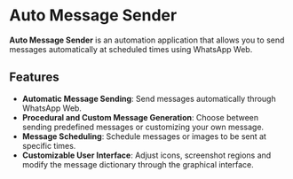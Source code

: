 # Auto Message Sender

**Auto Message Sender** is an automation application that allows you to send messages automatically at scheduled times using WhatsApp Web.

## Features

- **Automatic Message Sending**: Send messages automatically through WhatsApp Web.
- **Procedural and Custom Message Generation**: Choose between sending predefined messages or customizing your own message.
- **Message Scheduling**: Schedule messages or images to be sent at specific times.
- **Customizable User Interface**: Adjust icons, screenshot regions and modify the message dictionary through the graphical interface.
